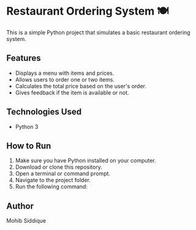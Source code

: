 # Restaurant Ordering System 🍽️

This is a simple Python project that simulates a basic restaurant ordering system.

## Features
- Displays a menu with items and prices.
- Allows users to order one or two items.
- Calculates the total price based on the user's order.
- Gives feedback if the item is available or not.

## Technologies Used
- Python 3

## How to Run
1. Make sure you have Python installed on your computer.
2. Download or clone this repository.
3. Open a terminal or command prompt.
4. Navigate to the project folder.
5. Run the following command:

   
## Author
Mohib Siddique

